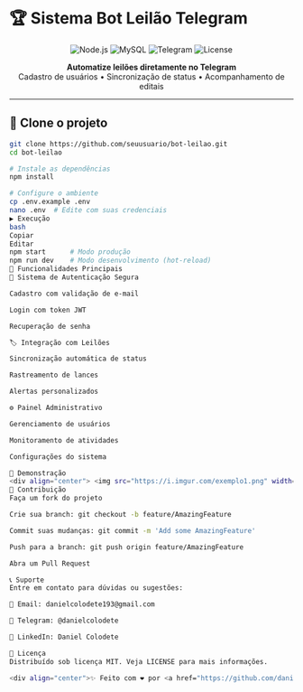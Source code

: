 # 🏆 Sistema Bot Leilão Telegram

<p align="center">
  <img src="https://img.shields.io/badge/Node.js-43853D?style=for-the-badge&logo=node.js&logoColor=white" alt="Node.js">
  <img src="https://img.shields.io/badge/MySQL-005C84?style=for-the-badge&logo=mysql&logoColor=white" alt="MySQL">
  <img src="https://img.shields.io/badge/Telegram-2CA5E0?style=for-the-badge&logo=telegram&logoColor=white" alt="Telegram">
  <img src="https://img.shields.io/github/license/seuusuario/bot-leilao?color=blue" alt="License">
</p>

<p align="center">
  <strong>Automatize leilões diretamente no Telegram</strong><br>
  Cadastro de usuários • Sincronização de status • Acompanhamento de editais
</p>

---

## 🚀 Clone o projeto

```bash
git clone https://github.com/seuusuario/bot-leilao.git
cd bot-leilao

# Instale as dependências
npm install

# Configure o ambiente
cp .env.example .env
nano .env  # Edite com suas credenciais
▶️ Execução
bash
Copiar
Editar
npm start      # Modo produção
npm run dev    # Modo desenvolvimento (hot-reload)
🎯 Funcionalidades Principais
🔐 Sistema de Autenticação Segura

Cadastro com validação de e-mail

Login com token JWT

Recuperação de senha

🏷️ Integração com Leilões

Sincronização automática de status

Rastreamento de lances

Alertas personalizados

⚙️ Painel Administrativo

Gerenciamento de usuários

Monitoramento de atividades

Configurações do sistema

📸 Demonstração
<div align="center"> <img src="https://i.imgur.com/exemplo1.png" width="30%" alt="Tela de Login"> <img src="https://i.imgur.com/exemplo2.png" width="30%" alt="Painel"> <img src="https://i.imgur.com/exemplo3.png" width="30%" alt="Notificações"> </div>
🤝 Contribuição
Faça um fork do projeto

Crie sua branch: git checkout -b feature/AmazingFeature

Commit suas mudanças: git commit -m 'Add some AmazingFeature'

Push para a branch: git push origin feature/AmazingFeature

Abra um Pull Request

📞 Suporte
Entre em contato para dúvidas ou sugestões:

📧 Email: danielcolodete193@gmail.com

📱 Telegram: @danielcolodete

💼 LinkedIn: Daniel Colodete

📜 Licença
Distribuído sob licença MIT. Veja LICENSE para mais informações.

<div align="center">✨ Feito com ❤️ por <a href="https://github.com/danielambrosim/SBL.git">Daniel Colodete</a> ✨</div> ```